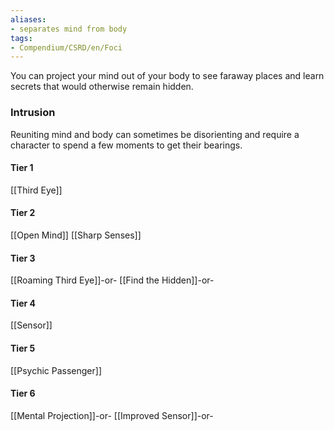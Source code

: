 ```yaml
---
aliases:
- separates mind from body
tags:
- Compendium/CSRD/en/Foci
---
```


You can project your mind out of your body to see faraway places and learn secrets that would otherwise remain hidden.
 ### Intrusion
Reuniting mind and body can sometimes be disorienting and require a character to spend a few moments to get their bearings.

#### Tier 1
[[Third Eye]]
#### Tier 2
[[Open Mind]]
[[Sharp Senses]]
#### Tier 3
[[Roaming Third Eye]]-or-
[[Find the Hidden]]-or-
#### Tier 4
[[Sensor]]
#### Tier 5
[[Psychic Passenger]]
#### Tier 6
[[Mental Projection]]-or-
[[Improved Sensor]]-or-
